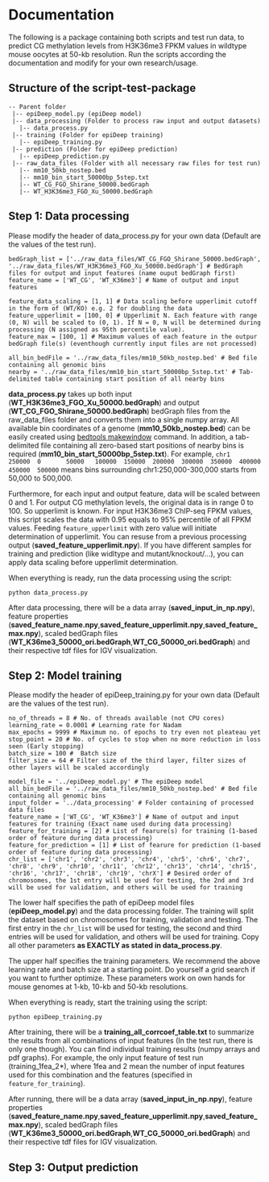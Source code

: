 # Documentation

The following is a package containing both scripts and test run data, to predict CG methylation levels from H3K36me3 FPKM values in wildtype mouse oocytes at 50-kb resolution. Run the scripts according the documentation and modify for your own research/usage.

## Structure of the script-test-package

```
-- Parent folder
 |-- epiDeep_model.py (epiDeep model)
 |-- data_processing (Folder to process raw input and output datasets)
   |-- data_process.py
 |-- training (Folder for epiDeep training)
   |-- epiDeep_training.py 
 |-- prediction (Folder for epiDeep prediction)
   |-- epiDeep_prediction.py
 |-- raw_data_files (Folder with all necessary raw files for test run)
   |-- mm10_50kb_nostep.bed
   |-- mm10_bin_start_50000bp_5step.txt
   |-- WT_CG_FGO_Shirane_50000.bedGraph
   |-- WT_H3K36me3_FGO_Xu_50000.bedGraph
```

## Step 1: Data processing

Please modify the header of data_process.py for your own data (Default are the values of the test run).
```
bedGraph_list = ['../raw_data_files/WT_CG_FGO_Shirane_50000.bedGraph', '../raw_data_files/WT_H3K36me3_FGO_Xu_50000.bedGraph'] # BedGraph files for output and input features (name ouput bedGraph first)
feature_name = ['WT_CG', 'WT_K36me3'] # Name of output and input features

feature_data_scaling = [1, 1] # Data scaling before upperlimit cutoff in the form of (WT/KO) e.g. 2 for doubling the data
feature_upperlimit = [100, 0] # Upperlimit N. Each feature with range (0, N) will be scaled to (0, 1). If N = 0, N will be determined during processing (N assigned as 95th percentile value).
feature_max = [100, 1] # Maximum values of each feature in the outpur bedGraph file(s) (eventhough currently input files are not processed)

all_bin_bedFile = '../raw_data_files/mm10_50kb_nostep.bed' # Bed file containing all genomic bins
nearby = '../raw_data_files/mm10_bin_start_50000bp_5step.txt' # Tab-delimited table containing start position of all nearby bins
```
**data_process.py** takes up both input (**WT_H3K36me3_FGO_Xu_50000.bedGraph**) and output (**WT_CG_FGO_Shirane_50000.bedGraph**) bedGraph files from the raw_data_files folder and converts them into a single numpy array.
All available bin coordinates of a genome (**mm10_50kb_nostep.bed**) can be easily created using [bedtools makewindow](https://bedtools.readthedocs.io/en/latest/index.html#) command.
In addition, a tab-delimited file containing all zero-based start positions of nearby bins is required (**mm10_bin_start_50000bp_5step.txt**). For example, `chr1    250000  0       50000   100000  150000  200000  300000  350000  400000  450000  500000` means bins surrounding chr1:250,000-300,000 starts from 50,000 to 500,000.

Furthermore, for each input and output feature, data will be scaled between 0 and 1.
For output CG methylation levels, the original data is in range 0 to 100. So upperlimit is known.
For input H3K36me3 ChIP-seq FPKM values, this script scales the data with 0.95 equals to 95% percentile of all FPKM values.
Feeding `feature_upperlimit` with zero value will initiate determination of upperlimit. You can resuse from a previous processing output (**saved_feature_upperlimit.npy**).
If you have different samples for training and prediction (like widltype and mutant/knockout/...), you can apply data scaling before upperlimit determination.

When everything is ready, run the data processing using the script:
```
python data_process.py
```

After data processing, there will be a data array (**saved_input_in_np.npy**), feature properties (**saved_feature_name.npy**,**saved_feature_upperlimit.npy**,**saved_feature_max.npy**), scaled bedGraph files (**WT_K36me3_50000_ori.bedGraph**,**WT_CG_50000_ori.bedGraph**) and their respective tdf files for IGV visualization.

## Step 2: Model training

Please modify the header of epiDeep_training.py for your own data (Default are the values of the test run).
```
no_of_threads = 8 # No. of threads available (not CPU cores)
learning_rate = 0.0001 # Learning rate for Nadam
max_epochs = 9999 # Maximum no. of epochs to try even not pleateau yet
stop_point = 20 # No. of cycles to stop when no more reduction in loss seen (Early stopping)
batch_size = 100 #  Batch size
filter_size = 64 # Filter size of the third layer, filter sizes of other layers will be scaled accordingly

model_file = '../epiDeep_model.py' # The epiDeep model
all_bin_bedFile = '../raw_data_files/mm10_50kb_nostep.bed' # Bed file containing all genomic bins
input_folder = '../data_processing' # Folder containing of processed data files
feature_name = ['WT_CG', 'WT_K36me3'] # Name of output and input features for training (Exact name used during data processing)
feature_for_training = [2] # List of fearure(s) for training (1-based order of feature during data processing)
feature_for_prediction = [1] # List of fearure for prediction (1-based order of feature during data processing)
chr_list = ['chr1', 'chr2', 'chr3', 'chr4', 'chr5', 'chr6', 'chr7', 'chr8', 'chr9', 'chr10', 'chr11', 'chr12', 'chr13', 'chr14', 'chr15', 'chr16', 'chr17', 'chr18', 'chr19', 'chrX'] # Desired order of chromosomes, the 1st entry will be used for testing, the 2nd and 3rd will be used for validation, and others will be used for training
```

The lower half specifies the path of epiDeep model files (**epiDeep_model.py**) and the data processing folder. The training will split the dataset based on chromosomes for training, validation and testing. The first entry in the `chr_list` will be used for testing, the second and third entries will be used for validation, and others will be used for training. Copy all other parameters **as EXACTLY as stated in data_process.py**.

The upper half specifies the training parameters. We recommend the above learning rate and batch size at a starting point. Do yourself a grid search if you want to further optimize. These parameters work on own hands for mouse genomes at 1-kb, 10-kb and 50-kb resolutions.

When everything is ready, start the training using the script:
```
python epiDeep_training.py
```

After training, there will be a **training_all_corrcoef_table.txt** to summarize the results from all combinations of input features (In the test run, there is only one though). You can find individual training results (numpy arrays and pdf graphs). For example, the only input feature of test run (training_1fea_2*), where 1fea and 2 mean the number of input features used for this combination and the features (specified in `feature_for_training`).

After running, there will be a data array (**saved_input_in_np.npy**), feature properties (**saved_feature_name.npy**,**saved_feature_upperlimit.npy**,**saved_feature_max.npy**), scaled bedGraph files (**WT_K36me3_50000_ori.bedGraph**,**WT_CG_50000_ori.bedGraph**) and their respective tdf files for IGV visualization.


## Step 3: Output prediction


